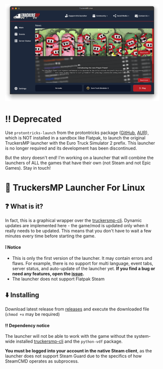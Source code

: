 ![Launcher window](https://github.com/ZzEdovec/truckersmp-linux/raw/refs/heads/main/launcher-window.png)
# ‼️ Deprecated
Use `protontricks-launch` from the protontricks package ([GitHub](https://github.com/Matoking/protontricks), [AUR](https://aur.archlinux.org/packages/protontricks)), which is NOT installed in a sandbox like Flatpak, to launch the original TruckersMP launcher with the Euro Truck Simulator 2 prefix. This launcher is no longer required and its development has been discontinued.

But the story doesn't end! I'm working on a launcher that will combine the launchers of ALL the games that have their own (not Steam and not Epic Games). Stay in touch!

# 🚛 TruckersMP Launcher For Linux
## ❓ What is it?
In fact, this is a graphical wrapper over the [truckersmp-cli](https://github.com/truckersmp-cli/truckersmp-cli).
Dynamic  updates are implemented  here  - the game/mod is updated  only  when  it  really  needs to be updated.  This  means  that  you don't  have to wait a few  minutes  every  time  before  starting the game.
#### ❕ Notice
- This is only the first version of the launcher. It may contain errors and flaws. For example, there is no support for multi language, event tabs, server status, and auto-update of the launcher yet. **If you find a bug or need any features, open the [issue](https://github.com/ZzEdovec/truckersmp-linux/issues).**
- The launcher does not support Flatpak Steam

## ⬇️ Installing
Download latest release from [releases](https://github.com/ZzEdovec/truckersmp-linux/releases) and execute the downloaded file (`chmod +x` may be required)
#### ‼️ Dependency notice
The launcher will not be able to work with the game without the system-wide installed [truckersmp-cli](https://github.com/truckersmp-cli/truckersmp-cli) and the `python-vdf` package.

**You must be logged into your account in the native Steam client**, as the launcher does not support Steam Guard due to the specifics of how SteamCMD operates as subprocess.
